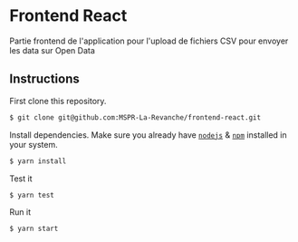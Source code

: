 # Frontend React

Partie frontend de l'application pour l'upload de fichiers CSV pour envoyer les data sur Open Data

## Instructions

First clone this repository.
```bash
$ git clone git@github.com:MSPR-La-Revanche/frontend-react.git
```

Install dependencies. Make sure you already have [`nodejs`](https://nodejs.org/en/) & [`npm`](https://www.npmjs.com/) installed in your system.
```bash
$ yarn install
```

Test it
```bash
$ yarn test
```

Run it
```bash
$ yarn start
```
